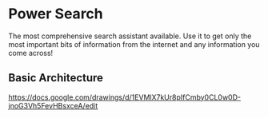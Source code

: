 # Power Search

The most comprehensive search assistant available. Use it to get only the most important bits of information from the internet and any information you come across!

## Basic Architecture
https://docs.google.com/drawings/d/1EVMlX7kUr8pIfCmby0CL0w0D-jnoG3Vh5FevHBsxceA/edit
